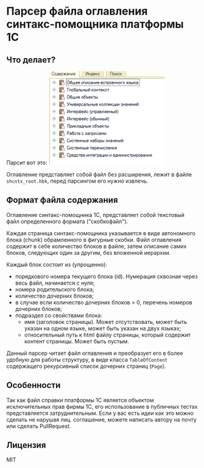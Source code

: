 # Парсер файла оглавления синтакс-помощника платформы 1С

## Что делает?
Парсит вот это:
![table of content](./example/toc.png)

Оглавление представляет собой файл без расширения, лежит в файле `shcntx_root.hbk`, перед парсингом его нужно извлечь. 

## Формат файла содержания
Оглавление синтакс-помощника 1С, представляет собой текстовый файл определенного формата ("скобкофайл").

Каждая страница синтакс-помощника указывается в виде автономного блока (chunk) обрамленного в фигурные скобки.
Файл оглавления содержит в себе количество блоков в файле, затем описание самих блоков, следующих один за другим, без вложенной иерархии.

Каждый блок состоит из (упрощенно):

* порядкового номера текущего блока (id). Нумерация сквозная через весь файл, начинается с нуля;
* номера родительского блока;
* количество дочерних блоков;
* в случае если количество дочерних блоков > 0, перечень номеров дочерних блоков;
* подраздел со свойствами блока:
    * имя (заголовок страницы). Может отсутствовать, может быть указан на одном языке, может быть указан на двух языках;
    * относительный путь к html файлу страницы, который содержит контент страницы. Может быть пустым.

Данный парсер читает файл оглавления и преобразует его в более удобную для работы структуру, в виде класса
`TableOfContent` содержащего рекурсивный список дочерних страниц (`Page`).

## Особенности
Так как файл справки платформы 1С является объектом исключительных прав фирмы 1С, его использование в публичных тестах
представляется затруднительным. Если у вас есть идеи как это можно сделать не нарушая лиц. соглашение, можете написать автору
на почту или сделать PullRequest.

## Лицензия
MIT